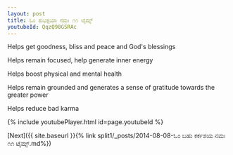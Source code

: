 ```yaml
---
layout: post
title: ಓಂ ಶುಭಕ್ಷಯಾ ನಮಃ ೧೧ ಟೈಮ್ಸ್
youtubeId: QqzQ98GSRAc
---
```

 
 
Helps get goodness, bliss and peace and God's blessings
 
Helps remain focused, help generate inner energy 
 
Helps boost physical and mental health 
 
Helps remain grounded and generates a sense of gratitude towards the greater power 
 
Helps reduce bad karma
 
 
 
 


{% include youtubePlayer.html id=page.youtubeId %}
 
[Next]({{ site.baseurl }}{% link  split1/_posts/2014-08-08-ಓಂ ಬಹು ಕರ್ಕಶಯ ನಮಃ ೧೧ ಟೈಮ್ಸ್.md%})
 
